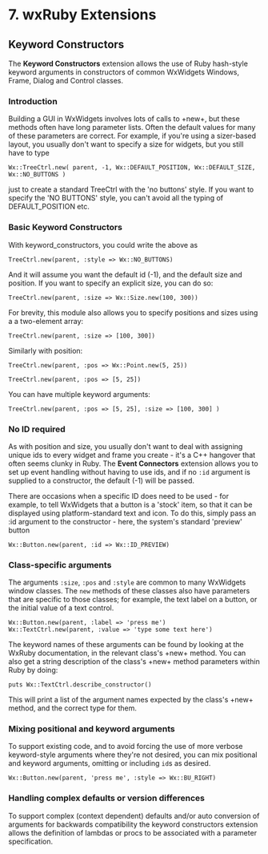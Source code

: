 <!--
# @markup markdown
# @title 7. wxRuby Extensions
-->

# 7. wxRuby Extensions

## Keyword Constructors

The **Keyword Constructors** extension allows the use of Ruby hash-style
keyword arguments in constructors of common WxWidgets Windows, Frame,
Dialog and Control classes.

### Introduction

Building a GUI in WxWidgets involves lots of calls to +new+, but
these methods often have long parameter lists. Often the default
values for many of these parameters are correct. For example, if
you're using a sizer-based layout, you usually don't want to specify a
size for widgets, but you still have to type

    Wx::TreeCtrl.new( parent, -1, Wx::DEFAULT_POSITION, Wx::DEFAULT_SIZE, Wx::NO_BUTTONS )

just to create a standard TreeCtrl with the 'no buttons' style. If you
want to specify the 'NO BUTTONS' style, you can't avoid all the typing
of DEFAULT_POSITION etc.

### Basic Keyword Constructors

With keyword_constructors, you could write the above as

    TreeCtrl.new(parent, :style => Wx::NO_BUTTONS)

And it will assume you want the default id (-1), and the default size
and position. If you want to specify an explicit size, you can do so:

    TreeCtrl.new(parent, :size => Wx::Size.new(100, 300))

For brevity, this module also allows you to specify positions and
sizes using a a two-element array:

    TreeCtrl.new(parent, :size => [100, 300])

Similarly with position:

    TreeCtrl.new(parent, :pos => Wx::Point.new(5, 25))
    
    TreeCtrl.new(parent, :pos => [5, 25])

You can have multiple keyword arguments:

    TreeCtrl.new(parent, :pos => [5, 25], :size => [100, 300] )

### No ID required

As with position and size, you usually don't want to deal with
assigning unique ids to every widget and frame you create - it's a C++
hangover that often seems clunky in Ruby. The **Event Connectors**
extension allows you to set up event handling without having to use
ids, and if no `:id` argument is supplied to a constructor, the default
(-1) will be passed.

There are occasions when a specific ID does need to be used - for
example, to tell WxWidgets that a button is a 'stock' item, so that it
can be displayed using platform-standard text and icon. To do this,
simply pass an :id argument to the constructor - here, the system's
standard 'preview' button

    Wx::Button.new(parent, :id => Wx::ID_PREVIEW)

### Class-specific arguments

The arguments `:size`, `:pos` and `:style` are common to many WxWidgets
window classes. The `new` methods of these classes also have
parameters that are specific to those classes; for example, the text
label on a button, or the initial value of a text control.

    Wx::Button.new(parent, :label => 'press me')
    Wx::TextCtrl.new(parent, :value => 'type some text here')

The keyword names of these arguments can be found by looking at the
WxRuby documentation, in the relevant class's +new+ method. You can
also get a string description of the class's +new+ method parameters
within Ruby by doing:

    puts Wx::TextCtrl.describe_constructor()

This will print a list of the argument names expected by the class's
+new+ method, and the correct type for them.

### Mixing positional and keyword arguments

To support existing code, and to avoid forcing the use of more verbose
keyword-style arguments where they're not desired, you can mix
positional and keyword arguments, omitting or including `id`s as
desired.

    Wx::Button.new(parent, 'press me', :style => Wx::BU_RIGHT)

### Handling complex defaults or version differences

To support complex (context dependent) defaults and/or auto conversion
of arguments for backwards compatibility the keyword constructors
extension allows the definition of lambdas or procs to be associated
with a parameter specification.
